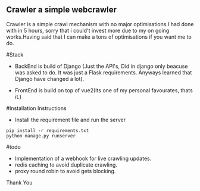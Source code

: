 ## Crawler a simple webcrawler

Crawler is a simple crawl mechanism with no major optimisations.I had done with in 5 hours, sorry that i could't invest more due to my on going works.Having said that I can make a tons of optimisations if you want me to do.

#Stack

- BackEnd is build of Django (Just the API's, Did in django only beacuse was asked to do. It was just a Flask requirements. Anyways learned that   Django have changed a lot).

- FrontEnd is build on top of vue2(Its one of my personal favourates, thats it.)


#Installation Instructions

- Install the requirement file and run the server
```
pip install -r requirements.txt
python manage.py runserver
```

#todo

- Implementation of a webhook for live crawling updates.
- redis caching to avoid duplicate crawling.
- proxy round robin to avoid gets blocking.


Thank You